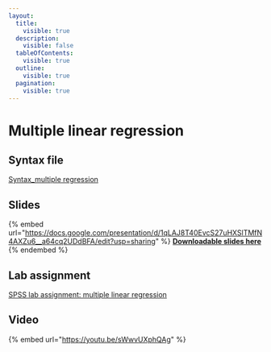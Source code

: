```yaml
---
layout:
  title:
    visible: true
  description:
    visible: false
  tableOfContents:
    visible: true
  outline:
    visible: true
  pagination:
    visible: true
---
```


# Multiple linear regression

## Syntax file

[Syntax\_multiple regression](https://drive.google.com/open?id=15wjr2OtsVPHfs-G2ZCik-TQi5pRAADZ2\&usp=drive\_fs)

## Slides

{% embed url="https://docs.google.com/presentation/d/1qLAJ8T40EvcS27uHXSlTMfN4AXZu6__a64cq2UDdBFA/edit?usp=sharing" %}
[**Downloadable slides here**](https://docs.google.com/presentation/d/1qLAJ8T40EvcS27uHXSlTMfN4AXZu6\_\_a64cq2UDdBFA/edit?usp=sharing)
{% endembed %}

## Lab assignment

[SPSS lab assignment: multiple linear regression](https://docs.google.com/document/d/1wwHCXIr5SKSoEZh0f4CJ9V6Rxjv9lW2V45IWVsYDRBU/edit?usp=sharing)

## Video

{% embed url="https://youtu.be/sWwvUXphQAg" %}
